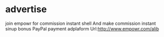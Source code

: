 # advertise
join empowr for commission instant shell And make commission instant sinup bonus PayPal payment adplaform Url:http://www.empowr.com/alib
